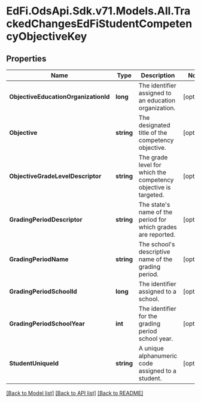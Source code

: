 # EdFi.OdsApi.Sdk.v71.Models.All.TrackedChangesEdFiStudentCompetencyObjectiveKey

## Properties

Name | Type | Description | Notes
------------ | ------------- | ------------- | -------------
**ObjectiveEducationOrganizationId** | **long** | The identifier assigned to an education organization. | [optional] 
**Objective** | **string** | The designated title of the competency objective. | [optional] 
**ObjectiveGradeLevelDescriptor** | **string** | The grade level for which the competency objective is targeted. | [optional] 
**GradingPeriodDescriptor** | **string** | The state&#39;s name of the period for which grades are reported. | [optional] 
**GradingPeriodName** | **string** | The school&#39;s descriptive name of the grading period. | [optional] 
**GradingPeriodSchoolId** | **long** | The identifier assigned to a school. | [optional] 
**GradingPeriodSchoolYear** | **int** | The identifier for the grading period school year. | [optional] 
**StudentUniqueId** | **string** | A unique alphanumeric code assigned to a student. | [optional] 

[[Back to Model list]](../README.md#documentation-for-models) [[Back to API list]](../README.md#documentation-for-api-endpoints) [[Back to README]](../README.md)

